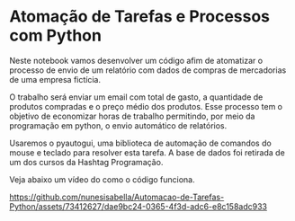 # Atomação de Tarefas e Processos com Python

Neste notebook vamos desenvolver um código afim de atomatizar o processo de envio de um relatório com dados de compras de mercadorias de uma empresa fictícia. 

O trabalho será enviar um email com total de gasto, a quantidade de produtos compradas e o preço médio dos produtos. Esse processo tem o objetivo de economizar horas de trabalho permitindo, por meio da programação em python, o envio automático de relatórios. 

Usaremos o pyautogui, uma biblioteca de automação de comandos do mouse e teclado para resolver esta tarefa. A base de dados foi retirada de um dos cursos da Hashtag Programação.

Veja abaixo um vídeo do como o código funciona.

https://github.com/nunesisabella/Automacao-de-Tarefas-Python/assets/73412627/dae9bc24-0365-4f3d-adc6-e8c158adc933




